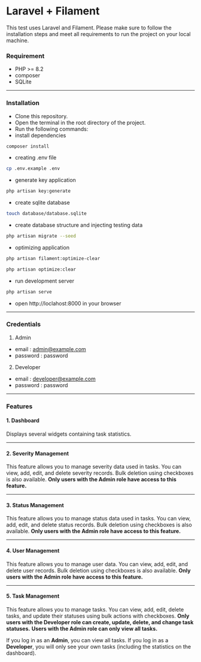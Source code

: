 # Laravel + Filament
This test uses Laravel and Filament. Please make sure to follow the installation steps and meet all requirements to run the project on your local machine.

### Requirement
- PHP >= 8.2
- composer
- SQLite

---

### Installation
- Clone this repository.
- Open the terminal in the root directory of the project.
- Run the following commands:
- install dependencies
```bash 
composer install
```
- creating .env file
```bash
cp .env.example .env
``` 
- generate key application
```bash 
php artisan key:generate
```
- create sqlite database
```bash 
touch database/database.sqlite 
```
- create database structure and injecting testing data
```bash
php artisan migrate --seed
```
- optimizing application
```bash
php artisan filament:optimize-clear
```
```bash 
php artisan optimize:clear
```
- run development server
```bash 
php artisan serve
```
- open http://loclahost:8000 in your browser

---

### Credentials
1. Admin
- email : admin@example.com
- password : password
2. Developer
- email : developer@example.com
- password : password

---

### Features

#### 1. **Dashboard**

Displays several widgets containing task statistics.

---

#### 2. **Severity Management**

This feature allows you to manage severity data used in tasks. You can view, add, edit, and delete severity records. Bulk deletion using checkboxes is also available.
**Only users with the Admin role have access to this feature.**

---

#### 3. **Status Management**

This feature allows you to manage status data used in tasks. You can view, add, edit, and delete status records. Bulk deletion using checkboxes is also available.
**Only users with the Admin role have access to this feature.**

---

#### 4. **User Management**

This feature allows you to manage user data. You can view, add, edit, and delete user records. Bulk deletion using checkboxes is also available.
**Only users with the Admin role have access to this feature.**

---

#### 5. **Task Management**

This feature allows you to manage tasks. You can view, add, edit, delete tasks, and update their statuses using bulk actions with checkboxes.
**Only users with the Developer role can create, update, delete, and change task statuses.**
**Users with the Admin role can only view all tasks.**

If you log in as an **Admin**, you can view all tasks.
If you log in as a **Developer**, you will only see your own tasks (including the statistics on the dashboard).
